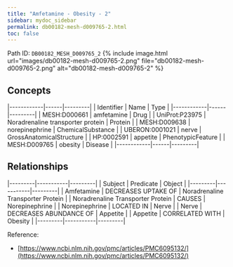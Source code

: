 ```yaml
---
title: "Amfetamine - Obesity - 2"
sidebar: mydoc_sidebar
permalink: db00182-mesh-d009765-2.html
toc: false 
---
```



Path ID: `DB00182_MESH_D009765_2`
{% include image.html url="images/db00182-mesh-d009765-2.png" file="db00182-mesh-d009765-2.png" alt="db00182-mesh-d009765-2" %}

## Concepts

|------------|------|---------|
| Identifier | Name | Type    |
|------------|------|---------|
| MESH:D000661 | amfetamine | Drug |
| UniProt:P23975 | Noradrenaline transporter protein | Protein |
| MESH:D009638 | norepinephrine | ChemicalSubstance |
| UBERON:0001021 | nerve | GrossAnatomicalStructure |
| HP:0002591 | appetite | PhenotypicFeature |
| MESH:D009765 | obesity | Disease |
|------------|------|---------|

## Relationships

|---------|-----------|---------|
| Subject | Predicate | Object  |
|---------|-----------|---------|
| Amfetamine | DECREASES UPTAKE OF | Noradrenaline Transporter Protein |
| Noradrenaline Transporter Protein | CAUSES | Norepinephrine |
| Norepinephrine | LOCATED IN | Nerve |
| Nerve | DECREASES ABUNDANCE OF | Appetite |
| Appetite | CORRELATED WITH | Obesity |
|---------|-----------|---------|

Reference: 
  - [https://www.ncbi.nlm.nih.gov/pmc/articles/PMC6095132/](https://www.ncbi.nlm.nih.gov/pmc/articles/PMC6095132/)
